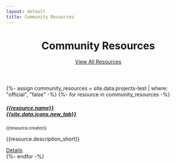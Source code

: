 ```yaml
---
layout: default
title: Community Resources
---
```



<header class="container py-4 mt-5">
  <div class="text-center">
    <h1 class="display-6 fw-bold mb-3">Community Resources</h1>
    <a href="/resources/all" class="btn btn-primary btn px-4 m-1">View All Resources</a>
  </div>
</header>

<section class="container py-4 border-bottom">
	<div class="row row-cols-auto justify-content-center mt-4">
    {%- assign community_resources = site.data.projects-test | where: "official", "false" -%}
    {%- for resource in community_resources -%}
      <div class="col mb-4">
        <div class="card rounded-3 h-100" style="width: 18rem;">
          <div class="card-body d-flex align-items-start flex-column">
            <h5 class="card-title text-capitalize">
              <a href="{{resource.link}}" class="text-decoration-none link-dark">{{resource.name}} {{site.data.icons.new_tab}}</a>
            </h5>
            <p class="mb-1 text-muted"><small>{{resource.creator}} </small></p>
            <p class="card-text flex-grow-1">{{resource.description_short}}</p>
            <a href="" class="btn btn-outline-primary btn-sm">Details</a>
          </div>
        </div>
      </div>
    {%- endfor -%}
  </div>
</section>


